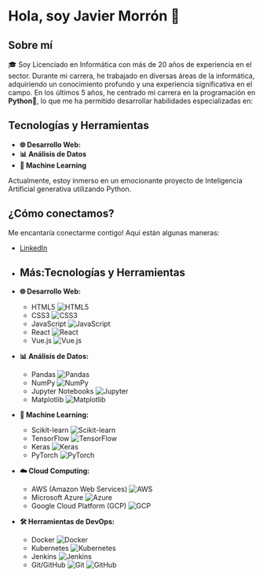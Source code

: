 # Hola, soy Javier Morrón 👋

## Sobre mí

🎓 Soy Licenciado en Informática con más de 20 años de experiencia en el sector. Durante mi carrera, he trabajado en diversas áreas de la informática, adquiriendo un conocimiento profundo y una experiencia significativa en el campo. En los últimos 5 años, he centrado mi carrera en la programación en **Python**🐍, lo que me ha permitido desarrollar habilidades especializadas en:

## Tecnologías y Herramientas

- **🌐 Desarrollo Web:** 
- **📊 Análisis de Datos** 
- **🤖 Machine Learning**

Actualmente, estoy inmerso en un emocionante proyecto de Inteligencia Artificial generativa utilizando Python.
  

## ¿Cómo conectamos?

Me encantaría conectarme contigo! Aquí están algunas maneras:

- [LinkedIn](https://www.linkedin.com/in/javier-morr%C3%B3n-desarrollador-software/)

- ## Más:Tecnologías y Herramientas

- **🌐 Desarrollo Web:**
  - HTML5 ![HTML5](https://img.shields.io/badge/HTML5-E34F26?style=for-the-badge&logo=html5&logoColor=white)
  - CSS3 ![CSS3](https://img.shields.io/badge/CSS3-1572B6?style=for-the-badge&logo=css3&logoColor=white)
  - JavaScript ![JavaScript](https://img.shields.io/badge/JavaScript-F7DF1E?style=for-the-badge&logo=javascript&logoColor=black)
  - React ![React](https://img.shields.io/badge/React-61DAFB?style=for-the-badge&logo=react&logoColor=black)
  - Vue.js ![Vue.js](https://img.shields.io/badge/Vue.js-4FC08D?style=for-the-badge&logo=vue.js&logoColor=white)

- **📊 Análisis de Datos:**
  - Pandas ![Pandas](https://img.shields.io/badge/Pandas-150458?style=for-the-badge&logo=pandas&logoColor=white)
  - NumPy ![NumPy](https://img.shields.io/badge/NumPy-013243?style=for-the-badge&logo=numpy&logoColor=white)
  - Jupyter Notebooks ![Jupyter](https://img.shields.io/badge/Jupyter-F37626?style=for-the-badge&logo=jupyter&logoColor=white)
  - Matplotlib ![Matplotlib](https://img.shields.io/badge/Matplotlib-3776AB?style=for-the-badge&logo=python&logoColor=white)

- **🤖 Machine Learning:**
  - Scikit-learn ![Scikit-learn](https://img.shields.io/badge/Scikit--learn-F7931E?style=for-the-badge&logo=scikit-learn&logoColor=white)
  - TensorFlow ![TensorFlow](https://img.shields.io/badge/TensorFlow-FF6F00?style=for-the-badge&logo=tensorflow&logoColor=white)
  - Keras ![Keras](https://img.shields.io/badge/Keras-D00000?style=for-the-badge&logo=keras&logoColor=white)
  - PyTorch ![PyTorch](https://img.shields.io/badge/PyTorch-EE4C2C?style=for-the-badge&logo=pytorch&logoColor=white)

- **☁️ Cloud Computing:**
  - AWS (Amazon Web Services) ![AWS](https://img.shields.io/badge/Amazon%20AWS-232F3E?style=for-the-badge&logo=amazon-aws&logoColor=white)
  - Microsoft Azure ![Azure](https://img.shields.io/badge/Microsoft%20Azure-0078D4?style=for-the-badge&logo=microsoft-azure&logoColor=white)
  - Google Cloud Platform (GCP) ![GCP](https://img.shields.io/badge/Google%20Cloud-4285F4?style=for-the-badge&logo=google-cloud&logoColor=white)

- **🛠️ Herramientas de DevOps:**
  - Docker ![Docker](https://img.shields.io/badge/Docker-2496ED?style=for-the-badge&logo=docker&logoColor=white)
  - Kubernetes ![Kubernetes](https://img.shields.io/badge/Kubernetes-326CE5?style=for-the-badge&logo=kubernetes&logoColor=white)
  - Jenkins ![Jenkins](https://img.shields.io/badge/Jenkins-D24939?style=for-the-badge&logo=jenkins&logoColor=white)
  - Git/GitHub ![Git](https://img.shields.io/badge/Git-F05032?style=for-the-badge&logo=git&logoColor=white) ![GitHub](https://img.shields.io/badge/GitHub-181717?style=for-the-badge&logo=github&logoColor=white)

